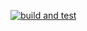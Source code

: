 [![build and test](https://github.com/Satana6699/EWC-Console/actions/workflows/dotnet-desktop.yml/badge.svg)](https://github.com/Satana6699/EWC-Console/actions/workflows/dotnet-desktop.yml)
